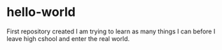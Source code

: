 # hello-world
First repository created 
I am trying to learn as many things I can before I leave high cshool and enter the real world.
